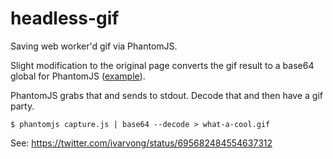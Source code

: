 # headless-gif

Saving web worker'd gif via PhantomJS.

Slight modification to the original page converts the gif result to a base64 global for PhantomJS ([example](https://bl.ocks.org/veltman/63c1ace02b74988fcddf)).

PhantomJS grabs that and sends to stdout.  Decode that and then have a gif party.

```
$ phantomjs capture.js | base64 --decode > what-a-cool.gif
```

See: https://twitter.com/ivarvong/status/695682484554637312
